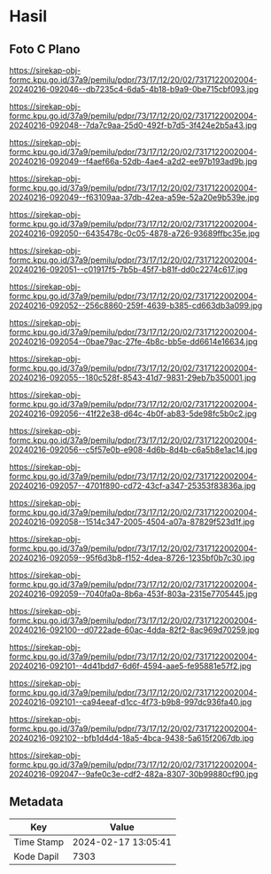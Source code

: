 # Hasil

## Foto C Plano

https://sirekap-obj-formc.kpu.go.id/37a9/pemilu/pdpr/73/17/12/20/02/7317122002004-20240216-092046--db7235c4-6da5-4b18-b9a9-0be715cbf093.jpg

https://sirekap-obj-formc.kpu.go.id/37a9/pemilu/pdpr/73/17/12/20/02/7317122002004-20240216-092048--7da7c9aa-25d0-492f-b7d5-3f424e2b5a43.jpg

https://sirekap-obj-formc.kpu.go.id/37a9/pemilu/pdpr/73/17/12/20/02/7317122002004-20240216-092049--f4aef66a-52db-4ae4-a2d2-ee97b193ad9b.jpg

https://sirekap-obj-formc.kpu.go.id/37a9/pemilu/pdpr/73/17/12/20/02/7317122002004-20240216-092049--f63109aa-37db-42ea-a59e-52a20e9b539e.jpg

https://sirekap-obj-formc.kpu.go.id/37a9/pemilu/pdpr/73/17/12/20/02/7317122002004-20240216-092050--6435478c-0c05-4878-a726-93689ffbc35e.jpg

https://sirekap-obj-formc.kpu.go.id/37a9/pemilu/pdpr/73/17/12/20/02/7317122002004-20240216-092051--c01917f5-7b5b-45f7-b81f-dd0c2274c617.jpg

https://sirekap-obj-formc.kpu.go.id/37a9/pemilu/pdpr/73/17/12/20/02/7317122002004-20240216-092052--256c8860-259f-4639-b385-cd663db3a099.jpg

https://sirekap-obj-formc.kpu.go.id/37a9/pemilu/pdpr/73/17/12/20/02/7317122002004-20240216-092054--0bae79ac-27fe-4b8c-bb5e-dd6614e16634.jpg

https://sirekap-obj-formc.kpu.go.id/37a9/pemilu/pdpr/73/17/12/20/02/7317122002004-20240216-092055--180c528f-8543-41d7-9831-29eb7b350001.jpg

https://sirekap-obj-formc.kpu.go.id/37a9/pemilu/pdpr/73/17/12/20/02/7317122002004-20240216-092056--41f22e38-d64c-4b0f-ab83-5de98fc5b0c2.jpg

https://sirekap-obj-formc.kpu.go.id/37a9/pemilu/pdpr/73/17/12/20/02/7317122002004-20240216-092056--c5f57e0b-e908-4d6b-8d4b-c6a5b8e1ac14.jpg

https://sirekap-obj-formc.kpu.go.id/37a9/pemilu/pdpr/73/17/12/20/02/7317122002004-20240216-092057--4701f890-cd72-43cf-a347-25353f83836a.jpg

https://sirekap-obj-formc.kpu.go.id/37a9/pemilu/pdpr/73/17/12/20/02/7317122002004-20240216-092058--1514c347-2005-4504-a07a-87829f523d1f.jpg

https://sirekap-obj-formc.kpu.go.id/37a9/pemilu/pdpr/73/17/12/20/02/7317122002004-20240216-092059--95f6d3b8-f152-4dea-8726-1235bf0b7c30.jpg

https://sirekap-obj-formc.kpu.go.id/37a9/pemilu/pdpr/73/17/12/20/02/7317122002004-20240216-092059--7040fa0a-8b6a-453f-803a-2315e7705445.jpg

https://sirekap-obj-formc.kpu.go.id/37a9/pemilu/pdpr/73/17/12/20/02/7317122002004-20240216-092100--d0722ade-60ac-4dda-82f2-8ac969d70259.jpg

https://sirekap-obj-formc.kpu.go.id/37a9/pemilu/pdpr/73/17/12/20/02/7317122002004-20240216-092101--4d41bdd7-6d6f-4594-aae5-fe95881e57f2.jpg

https://sirekap-obj-formc.kpu.go.id/37a9/pemilu/pdpr/73/17/12/20/02/7317122002004-20240216-092101--ca94eeaf-d1cc-4f73-b9b8-997dc936fa40.jpg

https://sirekap-obj-formc.kpu.go.id/37a9/pemilu/pdpr/73/17/12/20/02/7317122002004-20240216-092102--bfb1d4d4-18a5-4bca-9438-5a615f2067db.jpg

https://sirekap-obj-formc.kpu.go.id/37a9/pemilu/pdpr/73/17/12/20/02/7317122002004-20240216-092047--9afe0c3e-cdf2-482a-8307-30b99880cf90.jpg


## Metadata

| Key        | Value               |
| ---------- | ------------------- |
| Time Stamp | 2024-02-17 13:05:41 |
| Kode Dapil | 7303                |



